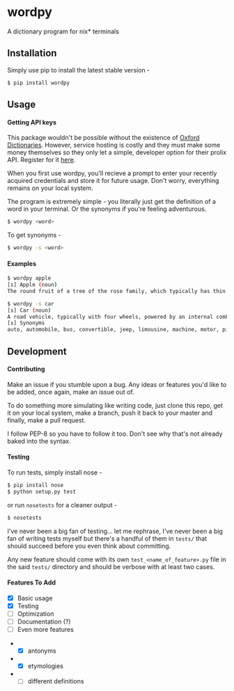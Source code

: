 # wordpy
A dictionary program for nix* terminals

## Installation

Simply use pip to install the latest stable version - 

```sh
$ pip install wordpy
```

## Usage

#### Getting API keys

This package wouldn't be possible without the existence of [Oxford Dictionaries](https://developer.oxforddictionaries.com). However, service hosting is costly and they must make some money themselves so they only let a simple, developer option for their prolix API. Register for it [here](https://developer.oxforddictionaries.com/signup?plan_ids[]=2357355869422). 

When you first use wordpy, you'll recieve a prompt to enter your recently acquired credentials and store it for future usage. Don't worry, everything remains on your local system.

The program is extremely simple - you literally just get the definition of a word in your terminal. Or the synonyms if you're feeling adventurous.

```sh
$ wordpy <word>
```

To get synonyms - 

```sh
$ wordpy -s <word>
```

#### Examples

```sh
$ wordpy apple
[s] Apple (noun)
The round fruit of a tree of the rose family, which typically has thin green or red skin and crisp flesh.
```

```sh
$ wordpy -s car 
[s] Car (noun)
A road vehicle, typically with four wheels, powered by an internal combustion engine and able to carry a small number of people
[s] Synonyms
auto, automobile, bus, convertible, jeep, limousine, machine, motor, pickup, ride, station wagon, truck, van, wagon, bucket, buggy, compact, conveyance, coupe, hardtop, hatchback, heap, jalopy, junker, motorcar, roadster, sedan, subcompact, wheels, wreck, clunker, gas guzzler, touring car
```

## Development

#### Contributing

Make an issue if you stumble upon a bug. Any ideas or features you'd like to be added, once again, make an issue out of. 

To do something more simulating like writing code, just clone this repo, get it on your local system, make a branch, push it back to your master and finally, make a pull request.

I follow PEP-8 so you have to follow it too. Don't see why that's not already baked into the syntax.

#### Testing

To run tests, simply install nose - 

```sh
$ pip install nose
$ python setup.py test
```

or run `nosetests` for a cleaner output - 

```sh
$ nosetests
```

I've never been a big fan of testing... let me rephrase, I've never been a big fan of writing tests myself but there's a handful of them in `tests/` that should succeed before you even think about committing. 

Any new feature should come with its own `test_<name_of_feature>.py` file in the said `tests/` directory and should be verbose with at least two cases.

#### Features To Add

- [x] Basic usage
- [x] Testing
- [ ] Optimization
- [ ] Documentation (?)
- [ ] Even more features
- - [x] antonyms
- - [x] etymologies
- - [ ] different definitions
